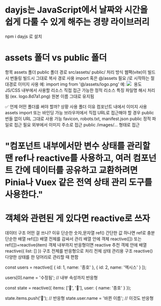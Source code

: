 # dayjs는 JavaScript에서 날짜와 시간을 쉽게 다룰 수 있게 해주는 경량 라이브러리
 npm i dayjs 로 설치

# assets 폴더 vs public 폴더
항목	             assets 폴더	                            public 폴더
경로	        src/assets/	public/
처리 방식	     웹팩(vite)이 빌드시 번들링	                     빌드시 그대로 복사
경로 사용	     import 혹은 @/assets 필요	                  /로 시작하는 절대경로
이미지 사용	예:   import img from '@/assets/logo.png'    	 예: <img src="/images/logo.png" />
               <img :src="img" />
용도	        JS/CSS 내부에서 사용할 리소스	                직접 접근 가능한 정적 리소스
특징	        파일명 해시 처리됨 (ex. logo.8d7a1.png)	       원본 이름 그대로 유지됨


✅ 언제 어떤 폴더를 써야 할까?
상황	                                사용 폴더	              이유
컴포넌트 내에서 이미지 사용	                  assets	    import 또는 바인딩 가능
브라우저에서 직접 URL로 접근해야 할 경우     	public	      번들 없이 URL 그대로 사용 가능
favicon, robots.txt, manifest.json	   public	     정적 파일로 접근 필요
외부에서 이미지 주소로 접근	                  public	    /images/... 형태로 접근

# "컴포넌트 내부에서만 변수 상태를 관리할 땐 ref나 reactive를 사용하고, 여러 컴포넌트 간에 데이터를 공유하고 교환하려면 Pinia나 Vuex 같은 전역 상태 관리 도구를 사용한다."


# 객체와 관련된 게 있다면 reactive로 쓰자

데이터 구조	           어떤 걸 쓰나?	                            이유
단순한 숫자,문자열	    ref()	                                    간단한 값 하나면 ref로 충분
단순한 배열	            ref([])	                                    배열 전체를 감싸서 관리
배열 안에 객체	        reactive([]) 또는 ref([])+reactive(item)	객체 내부까지 반응형이면 reactive 추천
객체 안에 배열	        reactive({ list: [] })	                    구조 전체를 반응형으로 처리
전체 상태 관리용 구조	reactive()	                                다양한 상태를 한 덩어리로 관리할 때 편함


const users = reactive([
  { id: 1, name: '종호' },
  { id: 2, name: '엑시스' }
]);

users[0].name = '수정됨'; // 내부 속성까지 반응형


const state = reactive({
  items: ['🍎', '🍌'],
  user: { name: '종호' }
});

state.items.push('🍇'); // 반응형
state.user.name = '바뀐 이름'; // 이것도 반응형
